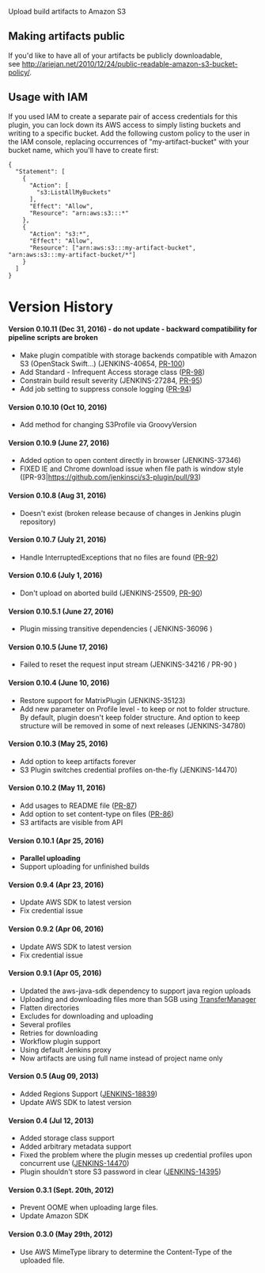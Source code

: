 
Upload build artifacts to Amazon S3

## Making artifacts public

If you'd like to have all of your artifacts be publicly downloadable,
see <http://ariejan.net/2010/12/24/public-readable-amazon-s3-bucket-policy/>.

## Usage with IAM

If you used IAM to create a separate pair of access credentials for this
plugin, you can lock down its AWS access to simply listing buckets and
writing to a specific bucket. Add the following custom policy to the
user in the IAM console, replacing occurrences of "my-artifact-bucket"
with your bucket name, which you'll have to create first:

``` syntaxhighlighter-pre
{
  "Statement": [
    {
      "Action": [
        "s3:ListAllMyBuckets"
      ],
      "Effect": "Allow",
      "Resource": "arn:aws:s3:::*"
    },
    {
      "Action": "s3:*",
      "Effect": "Allow",
      "Resource": ["arn:aws:s3:::my-artifact-bucket", "arn:aws:s3:::my-artifact-bucket/*"]
    }
  ]
}
```

# Version History

#### Version 0.10.11 (Dec 31, 2016) - do not update - backward compatibility for pipeline scripts are broken

-   Make plugin compatible with storage backends compatible with Amazon
    S3 (OpenStack Swift...) (JENKINS-40654,
    [PR-100](https://github.com/jenkinsci/s3-plugin/pull/100))
-   Add Standard - Infrequent Access storage class
    ([PR-98](https://github.com/jenkinsci/s3-plugin/pull/98))
-   Constrain build result severity (JENKINS-27284,
    [PR-95](https://github.com/jenkinsci/s3-plugin/pull/95))
-   Add job setting to suppress console logging
    ([PR-94](https://github.com/jenkinsci/s3-plugin/pull/94))

#### Version 0.10.10 (Oct 10, 2016)

-   Add method for changing S3Profile via GroovyVersion

#### Version 0.10.9 (June 27, 2016)

-   Added option to open content directly in browser (JENKINS-37346)
-   FIXED IE and Chrome download issue when file path is window style
    (\[PR-93\|https://github.com/jenkinsci/s3-plugin/pull/93)

#### Version 0.10.8 (Aug 31, 2016)

-   Doesn't exist (broken release because of changes in Jenkins plugin
    repository)

#### Version 0.10.7 (July 21, 2016)

-   Handle InterruptedExceptions that no files are found
    ([PR-92](https://github.com/jenkinsci/s3-plugin/pull/92))

#### Version 0.10.6 (July 1, 2016)

-   Don't upload on aborted build (JENKINS-25509,
    [PR-90](https://github.com/jenkinsci/s3-plugin/pull/90))

#### Version 0.10.5.1 (June 27, 2016)

-   Plugin missing transitive dependencies ( JENKINS-36096 )

#### Version 0.10.5 (June 17, 2016)

-   Failed to reset the request input stream (JENKINS-34216 / PR-90 )

#### Version 0.10.4 (June 10, 2016)

-   Restore support for MatrixPlugin (JENKINS-35123)
-   Add new parameter on Profile level - to keep or not to folder
    structure. By default, plugin doesn't keep folder structure. And
    option to keep structure will be removed in some of next releases
    (JENKINS-34780)

#### Version 0.10.3 (May 25, 2016)

-   Add option to keep artifacts forever
-   S3 Plugin switches credential profiles on-the-fly (JENKINS-14470)

#### Version 0.10.2 (May 11, 2016)

-   Add usages to README file
    ([PR-87](https://github.com/jenkinsci/s3-plugin/pull/87))
-   Add option to set content-type on files
    ([PR-86](https://github.com/jenkinsci/s3-plugin/pull/86))
-   S3 artifacts are visible from API

#### Version 0.10.1 (Apr 25, 2016)

-   **Parallel uploading**
-   Support uploading for unfinished builds

#### Version 0.9.4 (Apr 23, 2016)

-   Update AWS SDK to latest version
-   Fix credential issue

#### Version 0.9.2 (Apr 06, 2016)

-   Update AWS SDK to latest version
-   Fix credential issue

#### Version 0.9.1 (Apr 05, 2016)

-   Updated the aws-java-sdk dependency to support java region uploads
-   Uploading and downloading files more than 5GB using
    [TransferManager](http://docs.aws.amazon.com/AWSJavaSDK/latest/javadoc/com/amazonaws/services/s3/transfer/TransferManager.html)
-   Flatten directories
-   Excludes for downloading and uploading
-   Several profiles
-   Retries for downloading
-   Workflow plugin support
-   Using default Jenkins proxy
-   Now artifacts are using full name instead of project name only

#### Version 0.5 (Aug 09, 2013)

-   Added Regions Support
    ([JENKINS-18839](https://issues.jenkins-ci.org/browse/JENKINS-18839))
-   Update AWS SDK to latest version

#### Version 0.4 (Jul 12, 2013)

-   Added storage class support
-   Added arbitrary metadata support
-   Fixed the problem where the plugin messes up credential profiles
    upon concurrent use
    ([JENKINS-14470](https://issues.jenkins-ci.org/browse/JENKINS-14470))
-   Plugin shouldn't store S3 password in clear
    ([JENKINS-14395](https://issues.jenkins-ci.org/browse/JENKINS-14395))

#### Version 0.3.1 (Sept. 20th, 2012)

-   Prevent OOME when uploading large files.
-   Update Amazon SDK

#### Version 0.3.0 (May 29th, 2012)

-   Use AWS MimeType library to determine the Content-Type of the
    uploaded file.